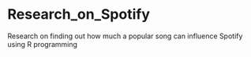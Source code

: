 # Research_on_Spotify
Research on finding out how much a popular song can influence Spotify using R programming
